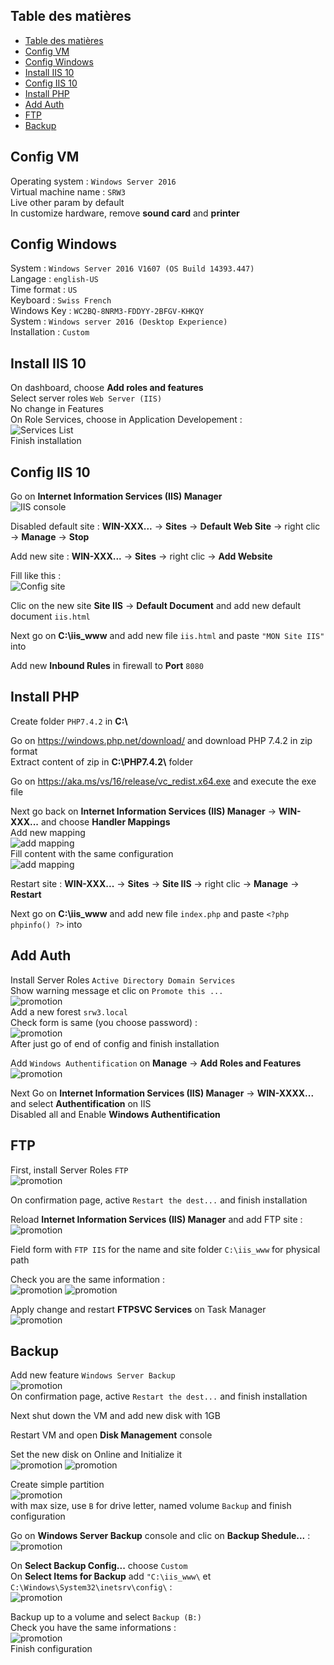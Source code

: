 ## Table des matières

- [Table des matières](#table-des-mati%c3%a8res)
- [Config VM](#config-vm)
- [Config Windows](#config-windows)
- [Install IIS 10](#install-iis-10)
- [Config IIS 10](#config-iis-10)
- [Install PHP](#install-php)
- [Add Auth](#add-auth)
- [FTP](#ftp)
- [Backup](#backup)

## Config VM

Operating system : `Windows Server 2016`  
Virtual machine name : `SRW3`  
Live other param by default  
In customize hardware, remove **sound card** and **printer**

## Config Windows

System : `Windows Server 2016 V1607 (OS Build 14393.447)`  
Langage : `english-US`  
Time format : `US`  
Keyboard : `Swiss French`  
Windows Key :  `WC2BQ-8NRM3-FDDYY-2BFGV-KHKQY`  
System : `Windows server 2016 (Desktop Experience)`  
Installation : `Custom`

## Install IIS 10

On dashboard, choose **Add roles and features**  
Select server roles `Web Server (IIS)`  
No change in Features  
On Role Services, choose in Application Developement :  
![Services List](img/IIS/Screenshot_1.png)  
Finish installation  

## Config IIS 10

Go on **Internet Information Services (IIS) Manager**  
![IIS console](img/IIS/Screenshot_2.png)  

Disabled default site : **WIN-XXX...** -> **Sites** -> **Default Web Site** -> right clic -> **Manage** -> **Stop**  

Add new site : **WIN-XXX...** -> **Sites** -> right clic -> **Add Website**

Fill like this :  
![Config site](img/IIS/Screenshot_3.png)  

Clic on the new site **Site IIS** -> **Default Document** and add new default document `iis.html`  

Next go on **C:\iis_www** and add new file `iis.html` and paste `"MON Site IIS"` into  

Add new **Inbound Rules** in firewall to **Port** `8080`

## Install PHP

Create folder `PHP7.4.2` in **C:\\**  

Go on https://windows.php.net/download/ and download PHP 7.4.2 in zip format  
Extract content of zip in **C:\PHP7.4.2\\** folder  

Go on https://aka.ms/vs/16/release/vc_redist.x64.exe and execute the exe file  

Next go back on **Internet Information Services (IIS) Manager** -> **WIN-XXX...** and choose **Handler Mappings**  
Add new mapping  
![add mapping](img/php/Screenshot_1.png)  
Fill content with the same configuration  
![add mapping](img/php/Screenshot_2.png)  

Restart site : **WIN-XXX...** -> **Sites** -> **Site IIS** -> right clic -> **Manage** -> **Restart**  

Next go on **C:\iis_www** and add new file `index.php` and paste `<?php phpinfo() ?>` into  

## Add Auth

Install Server Roles `Active Directory Domain Services`  
Show warning message et clic on `Promote this ...`  
![promotion](img/auth/Screenshot_1.png)  
Add a new forest `srw3.local`  
Check form is same (you choose password) :  
![promotion](img/auth/Screenshot_2.png)  
After just go of end of config and finish installation  

Add `Windows Authentification` on **Manage** -> **Add Roles and Features**  
![promotion](img/auth/Screenshot_3.png)  

Next Go on **Internet Information Services (IIS) Manager** -> **WIN-XXXX...** and select **Authentification** on IIS  
Disabled all and Enable **Windows Authentification**

## FTP

First, install Server Roles `FTP`  
![promotion](img/ftp/Screenshot_1.png)

On confirmation page, active `Restart the dest...` and finish installation  

Reload **Internet Information Services (IIS) Manager** and add FTP site :  
![promotion](img/ftp/Screenshot_2.png)  

Field form with `FTP IIS` for the name and site folder `C:\iis_www` for physical path  

Check you are the same information :  
![promotion](img/ftp/Screenshot_3.png)
![promotion](img/ftp/Screenshot_4.png)

Apply change and restart **FTPSVC Services** on Task Manager  
![promotion](img/ftp/Screenshot_5.png)  

## Backup

Add new feature `Windows Server Backup`  
![promotion](img/backup/Screenshot_1.png)  
On confirmation page, active `Restart the dest...` and finish installation  

Next shut down the VM and add new disk with 1GB 

Restart VM and open **Disk Management** console  

Set the new disk on Online and Initialize it  
![promotion](img/backup/Screenshot_2.png)
![promotion](img/backup/Screenshot_3.png) 

Create simple partition   
![promotion](img/backup/Screenshot_4.png)  
with max size, use `B` for drive letter, named volume `Backup` and finish configuration  

Go on **Windows Server Backup** console and clic on **Backup Shedule...** :
![promotion](img/backup/Screenshot_5.png)  

On **Select Backup Config...** choose `Custom`  
On **Select Items for Backup** add `"C:\iis_www\` et `C:\Windows\System32\inetsrv\config\` :  
![promotion](img/backup/Screenshot_6.png)  

Backup up to a volume and select `Backup (B:)`  
Check you have the same informations :  
![promotion](img/backup/Screenshot_7.png)  
Finish configuration